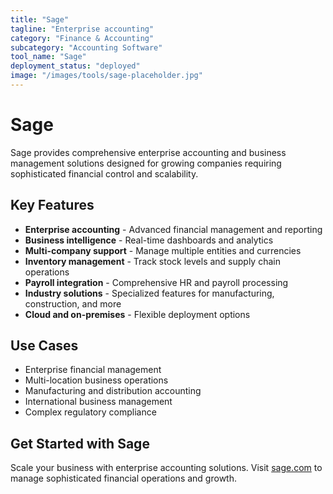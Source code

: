 ```yaml
---
title: "Sage"
tagline: "Enterprise accounting"
category: "Finance & Accounting"
subcategory: "Accounting Software"
tool_name: "Sage"
deployment_status: "deployed"
image: "/images/tools/sage-placeholder.jpg"
---
```


# Sage

Sage provides comprehensive enterprise accounting and business management solutions designed for growing companies requiring sophisticated financial control and scalability.

## Key Features

- **Enterprise accounting** - Advanced financial management and reporting
- **Business intelligence** - Real-time dashboards and analytics
- **Multi-company support** - Manage multiple entities and currencies
- **Inventory management** - Track stock levels and supply chain operations
- **Payroll integration** - Comprehensive HR and payroll processing
- **Industry solutions** - Specialized features for manufacturing, construction, and more
- **Cloud and on-premises** - Flexible deployment options

## Use Cases

- Enterprise financial management
- Multi-location business operations
- Manufacturing and distribution accounting
- International business management
- Complex regulatory compliance

## Get Started with Sage

Scale your business with enterprise accounting solutions. Visit [sage.com](https://www.sage.com) to manage sophisticated financial operations and growth.